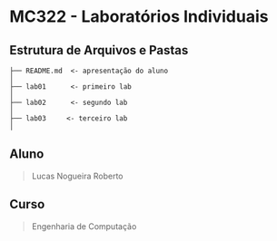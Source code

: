 # MC322 - Laboratórios Individuais #

## Estrutura de Arquivos e Pastas ##

```
├── README.md  <- apresentação do aluno
│
├── lab01      <- primeiro lab
│
├── lab02      <- segundo lab
│
├── lab03     <- terceiro lab
│
```

## Aluno ##
> Lucas Nogueira Roberto

## Curso ##
> Engenharia de Computação
